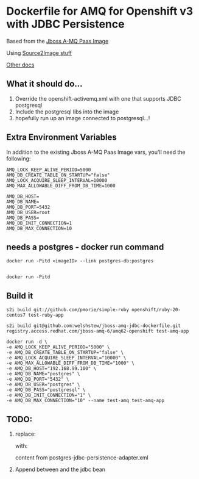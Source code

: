 # Dockerfile for AMQ for Openshift v3 with JDBC Persistence

Based from the [Jboss A-MQ Paas Image](https://docs.openshift.com/enterprise/3.1/using_images/xpaas_images/a_mq.html)

Using [Source2Image stuff](https://github.com/openshift/source-to-image)

[Other docs](https://docs.openshift.com/enterprise/3.0/creating_images/s2i.html)

## What it should do...

1.  Override the openshift-activemq.xml with one that supports JDBC postgresql
2.  Include the postgresql libs into the image
3.  hopefully run up an image connected to postgresql...!


## Extra Environment Variables

In addition to the existing Jboss A-MQ Paas Image vars, you'll need the following:

	AMQ_LOCK_KEEP_ALIVE_PERIOD=5000
	AMQ_DB_CREATE_TABLE_ON_STARTUP="false"
	AMQ_LOCK_ACQUIRE_SLEEP_INTERVAL=10000
	AMQ_MAX_ALLOWABLE_DIFF_FROM_DB_TIME=1000

	AMQ_DB_HOST=
	AMQ_DB_NAME=
	AMQ_DB_PORT=5432
	AMQ_DB_USER=root
	AMQ_DB_PASS=
	AMQ_DB_INIT_CONNECTION=1
	AMQ_DB_MAX_CONNECTION=10

## needs a postgres - docker run command

	docker run -Pitd <imageID> --link postgres-db:postgres


	docker run -Pitd 

## Build it

	s2i build git://github.com/pmorie/simple-ruby openshift/ruby-20-centos7 test-ruby-app

	s2i build git@github.com:welshstew/jboss-amq-jdbc-dockerfile.git registry.access.redhat.com/jboss-amq-6/amq62-openshift test-amq-app

	docker run -d \
	-e AMQ_LOCK_KEEP_ALIVE_PERIOD="5000" \
	-e AMQ_DB_CREATE_TABLE_ON_STARTUP="false" \
	-e AMQ_LOCK_ACQUIRE_SLEEP_INTERVAL="10000" \
	-e AMQ_MAX_ALLOWABLE_DIFF_FROM_DB_TIME="1000" \
	-e AMQ_DB_HOST="192.168.99.100" \
	-e AMQ_DB_NAME="postgres" \
	-e AMQ_DB_PORT="5432" \
	-e AMQ_DB_USER="postgres" \
	-e AMQ_DB_PASS="postgresql" \
	-e AMQ_DB_INIT_CONNECTION="1" \
	-e AMQ_DB_MAX_CONNECTION="10" --name test-amq test-amq-app



## TODO:

1.  replace:

	<persistenceAdapter>
        <kahaDB directory="${activemq.data}/kahadb" />
    </persistenceAdapter>	

    with:

	content from postgres-jdbc-persistence-adapter.xml

2.  Append between </broker> and </beans> the jdbc bean	

